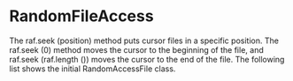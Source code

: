 
# RandomFileAccess
The raf.seek (position) method puts cursor files in a specific position. The raf.seek (0) method moves the cursor to the beginning of the file, and raf.seek (raf.length ()) moves the cursor to the end of the file. The following list shows the initial RandomAccessFile class.
